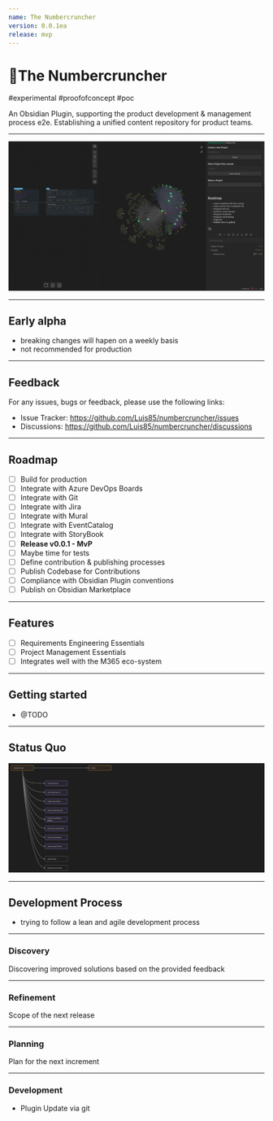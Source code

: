 ```yaml
---
name: The Numbercruncher
version: 0.0.1ea
release: mvp
---
```


# 🎃The Numbercruncher

#experimental #proofofconcept #poc

An Obsidian Plugin, supporting the product development & management process e2e. 
Establishing a unified content repository for product teams.

---

![alt text](assets/image.png)

---

## Early alpha

- breaking changes will hapen on a weekly basis
- not recommended for production

---

## Feedback

For any issues, bugs or feedback, please use the following links:

- Issue Tracker: https://github.com/Luis85/numbercruncher/issues
- Discussions: https://github.com/Luis85/numbercruncher/discussions

---

## Roadmap

- [ ] Build for production
- [ ] Integrate with Azure DevOps Boards
- [ ] Integrate with Git
- [ ] Integrate with Jira
- [ ] Integrate with Mural
- [ ] Integrate with EventCatalog
- [ ] Integrate with StoryBook
- [ ] **Release v0.0.1 - MvP**
- [ ] Maybe time for tests
- [ ] Define contribution & publishing processes
- [ ] Publish Codebase for Contributions
- [ ] Compliance with Obsidian Plugin conventions
- [ ] Publish on Obsidian Marketplace

---

## Features

- [ ] Requirements Engineering Essentials
- [ ] Project Management Essentials
- [ ] Integrates well with the M365 eco-system

--- 

## Getting started

- @TODO

---

## Status Quo

![alt text](assets/image-1.png)

---

## Development Process

- trying to follow a lean and agile development process

---

### Discovery

Discovering improved solutions based on the provided feedback

---

### Refinement

Scope of the next release

---


### Planning

Plan for the next increment

---

### Development

- Plugin Update via git